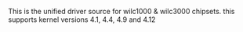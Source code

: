 This is the unified driver source for wilc1000 & wilc3000 chipsets.
this supports kernel versions 4.1, 4.4, 4.9 and 4.12
